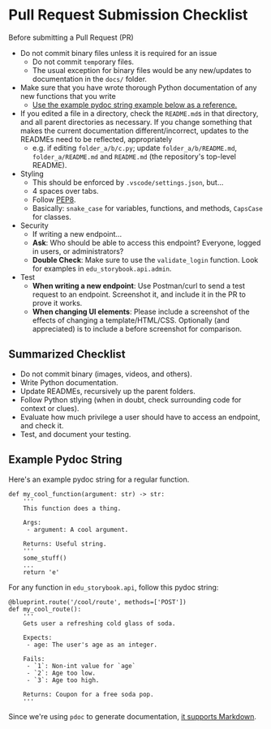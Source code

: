 # Pull Request Submission Checklist

Before submitting a Pull Request (PR)

- Do not commit binary files unless it is required for an issue
    - Do not commit `temp`orary files.
    - The usual exception for binary files would be any new/updates to documentation in the `docs/` folder.
- Make sure that you have wrote thorough Python documentation of any new functions that you write
    - [Use the example pydoc string example below as a reference.](#example-pydoc-string)
- If you edited a file in a directory, check the `README.md`s in that directory, and all parent directories as necessary.  If you change something that makes the current documentation different/incorrect, updates to the READMEs need to be reflected, appropriately
    - e.g. if editing `folder_a/b/c.py`; update `folder_a/b/README.md`, `folder_a/README.md` and `README.md` (the repository's top-level README).
- Styling
    - This should be enforced by `.vscode/settings.json`, but...
    - 4 spaces over tabs.
    - Follow [PEP8](https://www.google.com/search?client=safari&rls=en&q=python+pep8&ie=UTF-8&oe=UTF-8).
    - Basically: `snake_case` for variables, functions, and methods, `CapsCase` for classes.
- Security
    - If writing a new endpoint...
    - **Ask**: Who should be able to access this endpoint? Everyone, logged in users, or administrators?
    - **Double Check**: Make sure to use the `validate_login` function. Look for examples in `edu_storybook.api.admin`.
- Test
    - **When writing a new endpoint**: Use Postman/curl to send a test request to an endpoint. Screenshot it, and include it in the PR to prove it works.
    - **When changing UI elements**: Please include a screenshot of the effects of changing a template/HTML/CSS. Optionally (and appreciated) is to include a before screenshot for comparison.


## Summarized Checklist

 - Do not commit binary (images, videos, and others).
 - Write Python documentation.
 - Update READMEs, recursively up the parent folders.
 - Follow Python stlying (when in doubt, check surrounding code for context or clues).
 - Evaluate how much privilege a user should have to access an endpoint, and check it.
 - Test, and document your testing.

## Example Pydoc String

Here's an example pydoc string for a regular function.

```
def my_cool_function(argument: str) -> str:
    '''
    This function does a thing.

    Args:
     - argument: A cool argument.

    Returns: Useful string.
    '''
    some_stuff()
    ...
    return 'e'
```

For any function in `edu_storybook.api`, follow this pydoc string:

```
@blueprint.route('/cool/route', methods=['POST'])
def my_cool_route():
    '''
    Gets user a refreshing cold glass of soda.

    Expects:
     - age: The user's age as an integer.

    Fails:
     - `1`: Non-int value for `age`
     - `2`: Age too low.
     - `3`: Age too high.

    Returns: Coupon for a free soda pop.
    '''
```

Since we're using `pdoc` to generate documentation, [it supports Markdown](https://docs.github.com/en/get-started/writing-on-github/getting-started-with-writing-and-formatting-on-github/basic-writing-and-formatting-syntax).

